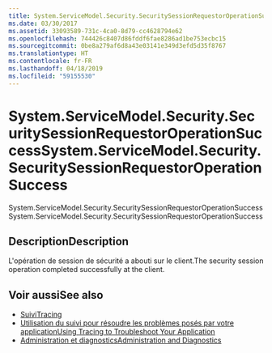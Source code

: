 ```yaml
---
title: System.ServiceModel.Security.SecuritySessionRequestorOperationSuccess
ms.date: 03/30/2017
ms.assetid: 33093589-731c-4ca0-8d79-cc4628794e62
ms.openlocfilehash: 744426c8407d86fddf6fae8286ad1be753ecbc15
ms.sourcegitcommit: 0be8a279af6d8a43e03141e349d3efd5d35f8767
ms.translationtype: HT
ms.contentlocale: fr-FR
ms.lasthandoff: 04/18/2019
ms.locfileid: "59155530"
---
```

# <a name="systemservicemodelsecuritysecuritysessionrequestoroperationsuccess"></a><span data-ttu-id="c95f0-102">System.ServiceModel.Security.SecuritySessionRequestorOperationSuccess</span><span class="sxs-lookup"><span data-stu-id="c95f0-102">System.ServiceModel.Security.SecuritySessionRequestorOperationSuccess</span></span>
<span data-ttu-id="c95f0-103">System.ServiceModel.Security.SecuritySessionRequestorOperationSuccess</span><span class="sxs-lookup"><span data-stu-id="c95f0-103">System.ServiceModel.Security.SecuritySessionRequestorOperationSuccess</span></span>  
  
## <a name="description"></a><span data-ttu-id="c95f0-104">Description</span><span class="sxs-lookup"><span data-stu-id="c95f0-104">Description</span></span>  
 <span data-ttu-id="c95f0-105">L'opération de session de sécurité a abouti sur le client.</span><span class="sxs-lookup"><span data-stu-id="c95f0-105">The security session operation completed successfully at the client.</span></span>  
  
## <a name="see-also"></a><span data-ttu-id="c95f0-106">Voir aussi</span><span class="sxs-lookup"><span data-stu-id="c95f0-106">See also</span></span>

- [<span data-ttu-id="c95f0-107">Suivi</span><span class="sxs-lookup"><span data-stu-id="c95f0-107">Tracing</span></span>](../../../../../docs/framework/wcf/diagnostics/tracing/index.md)
- [<span data-ttu-id="c95f0-108">Utilisation du suivi pour résoudre les problèmes posés par votre application</span><span class="sxs-lookup"><span data-stu-id="c95f0-108">Using Tracing to Troubleshoot Your Application</span></span>](../../../../../docs/framework/wcf/diagnostics/tracing/using-tracing-to-troubleshoot-your-application.md)
- [<span data-ttu-id="c95f0-109">Administration et diagnostics</span><span class="sxs-lookup"><span data-stu-id="c95f0-109">Administration and Diagnostics</span></span>](../../../../../docs/framework/wcf/diagnostics/index.md)
